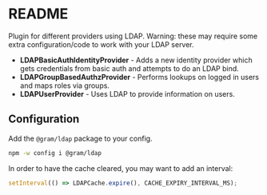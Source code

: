 # README

Plugin for different providers using LDAP. Warning: these may require some extra configuration/code to work with your LDAP server.

- **LDAPBasicAuthIdentityProvider** - Adds a new identity provider which gets credentials from basic auth and attempts to do an LDAP bind.
- **LDAPGroupBasedAuthzProvider** - Performs lookups on logged in users and maps roles via groups.
- **LDAPUserProvider** - Uses LDAP to provide information on users.

## Configuration

Add the `@gram/ldap` package to your config.

```sh
npm -w config i @gram/ldap
```

In order to have the cache cleared, you may want to add an interval:

```ts
setInterval(() => LDAPCache.expire(), CACHE_EXPIRY_INTERVAL_MS);
```
